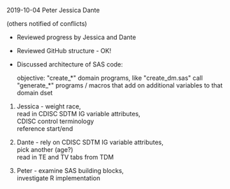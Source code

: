 2019-10-04
Peter
Jessica
Dante

(others notified of conflicts)

+ Reviewed progress by Jessica and Dante  
+ Reviewed GitHub structure - OK!  
+ Discussed architecture of SAS code:

  objective: "create_\*" domain programs, like "create_dm.sas" call  
             "generate_\*" programs / macros that add on additional variables to that domain dset  

1. Jessica - weight race,  
             read in CDISC SDTM IG variable attributes,  
             CDISC control terminology  
             reference start/end  

2. Dante - rely on CDISC SDTM IG variable attributes,  
           pick another (age?)  
           read in TE and TV tabs from TDM  

3. Peter - examine SAS building blocks,  
           investigate R implementation  
